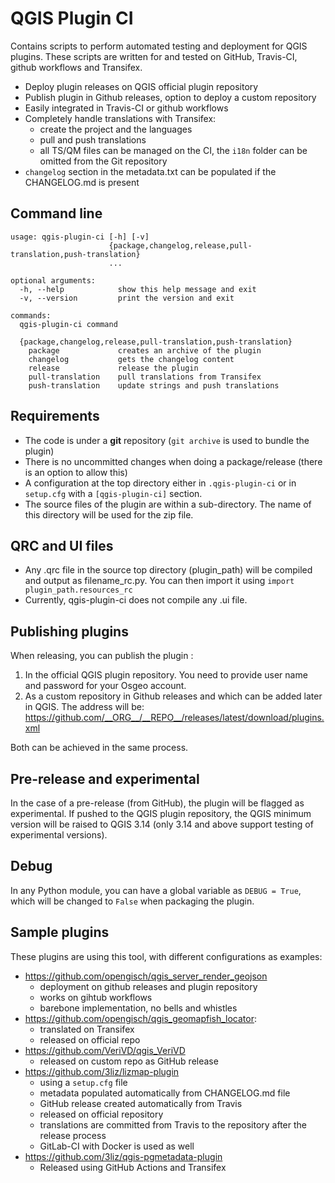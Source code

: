 # QGIS Plugin CI

Contains scripts to perform automated testing and deployment for QGIS plugins.
These scripts are written for and tested on GitHub, Travis-CI, github workflows and Transifex.

- Deploy plugin releases on QGIS official plugin repository
- Publish plugin in Github releases, option to deploy a custom repository
- Easily integrated in Travis-CI or github workflows
- Completely handle translations with Transifex:
  - create the project and the languages
  - pull and push translations
  - all TS/QM files can be managed on the CI, the `i18n` folder can be omitted from the Git repository
- `changelog` section in the metadata.txt can be populated if the CHANGELOG.md is present

## Command line

```commandline
usage: qgis-plugin-ci [-h] [-v]
                      {package,changelog,release,pull-translation,push-translation}
                      ...

optional arguments:
  -h, --help            show this help message and exit
  -v, --version         print the version and exit

commands:
  qgis-plugin-ci command

  {package,changelog,release,pull-translation,push-translation}
    package             creates an archive of the plugin
    changelog           gets the changelog content
    release             release the plugin
    pull-translation    pull translations from Transifex
    push-translation    update strings and push translations
```

## Requirements

- The code is under a **git** repository (`git archive` is used to bundle the plugin)
- There is no uncommitted changes when doing a package/release (there is an option to allow this)
- A configuration at the top directory either in `.qgis-plugin-ci` or in `setup.cfg` with a `[qgis-plugin-ci]` section.
- The source files of the plugin are within a sub-directory. The name of this directory will be used for the zip file.

## QRC and UI files

- Any .qrc file in the source top directory (plugin_path) will be compiled and output as filename_rc.py. You can then import it using `import plugin_path.resources_rc`
- Currently, qgis-plugin-ci does not compile any .ui file.

## Publishing plugins

When releasing, you can publish the plugin :

1. In the official QGIS plugin repository. You need to provide user name and password for your Osgeo account.
2. As a custom repository in Github releases and which can be added later in QGIS. The address will be: https://github.com/__ORG__/__REPO__/releases/latest/download/plugins.xml

Both can be achieved in the same process.

## Pre-release and experimental

In the case of a pre-release (from GitHub), the plugin will be flagged as experimental.
If pushed to the QGIS plugin repository, the QGIS minimum version will be raised to QGIS 3.14 (only 3.14 and above support testing of experimental versions).

## Debug

In any Python module, you can have a global variable as `DEBUG = True`, which will be changed to `False` when packaging the plugin.

## Sample plugins

These plugins are using this tool, with different configurations as examples:

- https://github.com/opengisch/qgis_server_render_geojson
  - deployment on github releases and plugin repository
  - works on gihtub workflows
  - barebone implementation, no bells and whistles
- https://github.com/opengisch/qgis_geomapfish_locator:
  - translated on Transifex
  - released on official repo
- https://github.com/VeriVD/qgis_VeriVD
  - released on custom repo as GitHub release
- https://github.com/3liz/lizmap-plugin
  - using a `setup.cfg` file
  - metadata populated automatically from CHANGELOG.md file
  - GitHub release created automatically from Travis
  - released on official repository
  - translations are committed from Travis to the repository after the release process
  - GitLab-CI with Docker is used as well
- https://github.com/3liz/qgis-pgmetadata-plugin
  - Released using GitHub Actions and Transifex
